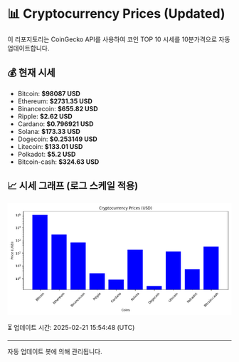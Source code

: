 
# 📊 Cryptocurrency Prices (Updated)

이 리포지토리는 CoinGecko API를 사용하여 코인 TOP 10 시세를 10분가격으로 자동 업데이트합니다.

## 💰 현재 시세
- Bitcoin: **$98087 USD**
- Ethereum: **$2731.35 USD**
- Binancecoin: **$655.82 USD**
- Ripple: **$2.62 USD**
- Cardano: **$0.796921 USD**
- Solana: **$173.33 USD**
- Dogecoin: **$0.253149 USD**
- Litecoin: **$133.01 USD**
- Polkadot: **$5.2 USD**
- Bitcoin-cash: **$324.63 USD**

## 📈 시세 그래프 (로그 스케일 적용)
![Crypto Prices](crypto_prices.png)

⏳ 업데이트 시간: 2025-02-21 15:54:48 (UTC)

---
자동 업데이트 봇에 의해 관리됩니다.
